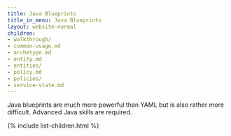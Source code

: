 ```yaml
---
title: Java Blueprints
title_in_menu: Java Blueprints
layout: website-normal
children:
- walkthrough/
- common-usage.md
- archetype.md
- entity.md
- entities/
- policy.md
- policies/
- service-state.md
---
```


Java blueprints are much more powerful than YAML but is also rather more difficult.
Advanced Java skills are required.

{% include list-children.html %}
